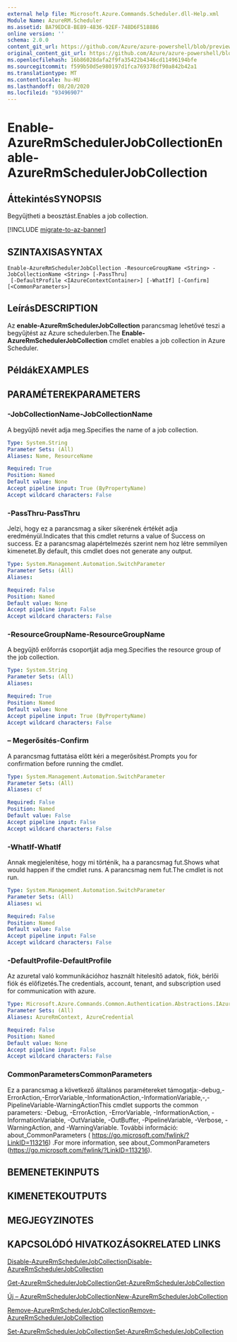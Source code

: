 ```yaml
---
external help file: Microsoft.Azure.Commands.Scheduler.dll-Help.xml
Module Name: AzureRM.Scheduler
ms.assetid: BA79EDC8-BE89-4836-92EF-748D6F518886
online version: ''
schema: 2.0.0
content_git_url: https://github.com/Azure/azure-powershell/blob/preview/src/ResourceManager/Scheduler/Commands.Scheduler/help/Enable-AzureRmSchedulerJobCollection.md
original_content_git_url: https://github.com/Azure/azure-powershell/blob/preview/src/ResourceManager/Scheduler/Commands.Scheduler/help/Enable-AzureRmSchedulerJobCollection.md
ms.openlocfilehash: 16b86028dafa2f9fa35422b4346cd11496194bfe
ms.sourcegitcommit: f599b50d5e980197d1fca769378df90a842b42a1
ms.translationtype: MT
ms.contentlocale: hu-HU
ms.lasthandoff: 08/20/2020
ms.locfileid: "93496907"
---
```

# <span data-ttu-id="31741-101">Enable-AzureRmSchedulerJobCollection</span><span class="sxs-lookup"><span data-stu-id="31741-101">Enable-AzureRmSchedulerJobCollection</span></span>

## <span data-ttu-id="31741-102">Áttekintés</span><span class="sxs-lookup"><span data-stu-id="31741-102">SYNOPSIS</span></span>
<span data-ttu-id="31741-103">Begyűjtheti a beosztást.</span><span class="sxs-lookup"><span data-stu-id="31741-103">Enables a job collection.</span></span>

[!INCLUDE [migrate-to-az-banner](../../includes/migrate-to-az-banner.md)]

## <span data-ttu-id="31741-104">SZINTAXISA</span><span class="sxs-lookup"><span data-stu-id="31741-104">SYNTAX</span></span>

```
Enable-AzureRmSchedulerJobCollection -ResourceGroupName <String> -JobCollectionName <String> [-PassThru]
 [-DefaultProfile <IAzureContextContainer>] [-WhatIf] [-Confirm] [<CommonParameters>]
```

## <span data-ttu-id="31741-105">Leírás</span><span class="sxs-lookup"><span data-stu-id="31741-105">DESCRIPTION</span></span>
<span data-ttu-id="31741-106">Az **enable-AzureRmSchedulerJobCollection** parancsmag lehetővé teszi a begyűjtést az Azure schedulerben.</span><span class="sxs-lookup"><span data-stu-id="31741-106">The **Enable-AzureRmSchedulerJobCollection** cmdlet enables a job collection in Azure Scheduler.</span></span>

## <span data-ttu-id="31741-107">Példák</span><span class="sxs-lookup"><span data-stu-id="31741-107">EXAMPLES</span></span>

## <span data-ttu-id="31741-108">PARAMÉTEREK</span><span class="sxs-lookup"><span data-stu-id="31741-108">PARAMETERS</span></span>

### <span data-ttu-id="31741-109">-JobCollectionName</span><span class="sxs-lookup"><span data-stu-id="31741-109">-JobCollectionName</span></span>
<span data-ttu-id="31741-110">A begyűjtő nevét adja meg.</span><span class="sxs-lookup"><span data-stu-id="31741-110">Specifies the name of a job collection.</span></span>

```yaml
Type: System.String
Parameter Sets: (All)
Aliases: Name, ResourceName

Required: True
Position: Named
Default value: None
Accept pipeline input: True (ByPropertyName)
Accept wildcard characters: False
```

### <span data-ttu-id="31741-111">-PassThru</span><span class="sxs-lookup"><span data-stu-id="31741-111">-PassThru</span></span>
<span data-ttu-id="31741-112">Jelzi, hogy ez a parancsmag a siker sikerének értékét adja eredményül.</span><span class="sxs-lookup"><span data-stu-id="31741-112">Indicates that this cmdlet returns a value of Success on success.</span></span>
<span data-ttu-id="31741-113">Ez a parancsmag alapértelmezés szerint nem hoz létre semmilyen kimenetet.</span><span class="sxs-lookup"><span data-stu-id="31741-113">By default, this cmdlet does not generate any output.</span></span>

```yaml
Type: System.Management.Automation.SwitchParameter
Parameter Sets: (All)
Aliases: 

Required: False
Position: Named
Default value: None
Accept pipeline input: False
Accept wildcard characters: False
```

### <span data-ttu-id="31741-114">-ResourceGroupName</span><span class="sxs-lookup"><span data-stu-id="31741-114">-ResourceGroupName</span></span>
<span data-ttu-id="31741-115">A begyűjtő erőforrás csoportját adja meg.</span><span class="sxs-lookup"><span data-stu-id="31741-115">Specifies the resource group of the job collection.</span></span>

```yaml
Type: System.String
Parameter Sets: (All)
Aliases: 

Required: True
Position: Named
Default value: None
Accept pipeline input: True (ByPropertyName)
Accept wildcard characters: False
```

### <span data-ttu-id="31741-116">– Megerősítés</span><span class="sxs-lookup"><span data-stu-id="31741-116">-Confirm</span></span>
<span data-ttu-id="31741-117">A parancsmag futtatása előtt kéri a megerősítést.</span><span class="sxs-lookup"><span data-stu-id="31741-117">Prompts you for confirmation before running the cmdlet.</span></span>

```yaml
Type: System.Management.Automation.SwitchParameter
Parameter Sets: (All)
Aliases: cf

Required: False
Position: Named
Default value: False
Accept pipeline input: False
Accept wildcard characters: False
```

### <span data-ttu-id="31741-118">-WhatIf</span><span class="sxs-lookup"><span data-stu-id="31741-118">-WhatIf</span></span>
<span data-ttu-id="31741-119">Annak megjelenítése, hogy mi történik, ha a parancsmag fut.</span><span class="sxs-lookup"><span data-stu-id="31741-119">Shows what would happen if the cmdlet runs.</span></span>
<span data-ttu-id="31741-120">A parancsmag nem fut.</span><span class="sxs-lookup"><span data-stu-id="31741-120">The cmdlet is not run.</span></span>

```yaml
Type: System.Management.Automation.SwitchParameter
Parameter Sets: (All)
Aliases: wi

Required: False
Position: Named
Default value: False
Accept pipeline input: False
Accept wildcard characters: False
```

### <span data-ttu-id="31741-121">-DefaultProfile</span><span class="sxs-lookup"><span data-stu-id="31741-121">-DefaultProfile</span></span>
<span data-ttu-id="31741-122">Az azuretal való kommunikációhoz használt hitelesítő adatok, fiók, bérlői fiók és előfizetés.</span><span class="sxs-lookup"><span data-stu-id="31741-122">The credentials, account, tenant, and subscription used for communication with azure.</span></span>

```yaml
Type: Microsoft.Azure.Commands.Common.Authentication.Abstractions.IAzureContextContainer
Parameter Sets: (All)
Aliases: AzureRmContext, AzureCredential

Required: False
Position: Named
Default value: None
Accept pipeline input: False
Accept wildcard characters: False
```

### <span data-ttu-id="31741-123">CommonParameters</span><span class="sxs-lookup"><span data-stu-id="31741-123">CommonParameters</span></span>
<span data-ttu-id="31741-124">Ez a parancsmag a következő általános paramétereket támogatja:-debug,-ErrorAction,-ErrorVariable,-InformationAction,-InformationVariable,-,-PipelineVariable-WarningAction</span><span class="sxs-lookup"><span data-stu-id="31741-124">This cmdlet supports the common parameters: -Debug, -ErrorAction, -ErrorVariable, -InformationAction, -InformationVariable, -OutVariable, -OutBuffer, -PipelineVariable, -Verbose, -WarningAction, and -WarningVariable.</span></span> <span data-ttu-id="31741-125">További információ: about_CommonParameters ( https://go.microsoft.com/fwlink/?LinkID=113216) .</span><span class="sxs-lookup"><span data-stu-id="31741-125">For more information, see about_CommonParameters (https://go.microsoft.com/fwlink/?LinkID=113216).</span></span>

## <span data-ttu-id="31741-126">BEMENETEK</span><span class="sxs-lookup"><span data-stu-id="31741-126">INPUTS</span></span>

## <span data-ttu-id="31741-127">KIMENETEK</span><span class="sxs-lookup"><span data-stu-id="31741-127">OUTPUTS</span></span>

## <span data-ttu-id="31741-128">MEGJEGYZI</span><span class="sxs-lookup"><span data-stu-id="31741-128">NOTES</span></span>

## <span data-ttu-id="31741-129">KAPCSOLÓDÓ HIVATKOZÁSOK</span><span class="sxs-lookup"><span data-stu-id="31741-129">RELATED LINKS</span></span>

[<span data-ttu-id="31741-130">Disable-AzureRmSchedulerJobCollection</span><span class="sxs-lookup"><span data-stu-id="31741-130">Disable-AzureRmSchedulerJobCollection</span></span>](./Disable-AzureRmSchedulerJobCollection.md)

[<span data-ttu-id="31741-131">Get-AzureRmSchedulerJobCollection</span><span class="sxs-lookup"><span data-stu-id="31741-131">Get-AzureRmSchedulerJobCollection</span></span>](./Get-AzureRmSchedulerJobCollection.md)

[<span data-ttu-id="31741-132">Új – AzureRmSchedulerJobCollection</span><span class="sxs-lookup"><span data-stu-id="31741-132">New-AzureRmSchedulerJobCollection</span></span>](./New-AzureRmSchedulerJobCollection.md)

[<span data-ttu-id="31741-133">Remove-AzureRmSchedulerJobCollection</span><span class="sxs-lookup"><span data-stu-id="31741-133">Remove-AzureRmSchedulerJobCollection</span></span>](./Remove-AzureRmSchedulerJobCollection.md)

[<span data-ttu-id="31741-134">Set-AzureRmSchedulerJobCollection</span><span class="sxs-lookup"><span data-stu-id="31741-134">Set-AzureRmSchedulerJobCollection</span></span>](./Set-AzureRmSchedulerJobCollection.md)


